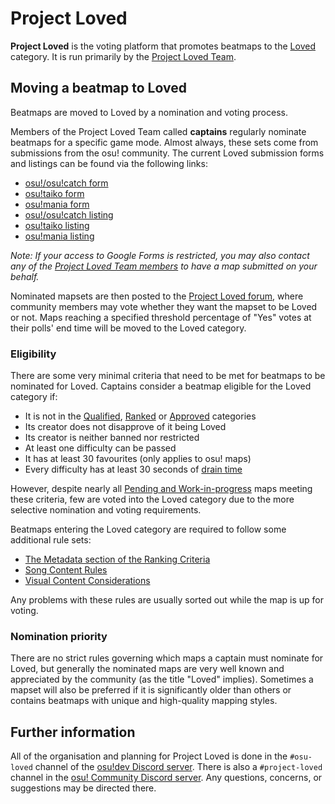 # Project Loved

**Project Loved** is the voting platform that promotes beatmaps to the [Loved](/wiki/Beatmap/Category#loved) category. It is run primarily by the [Project Loved Team](/wiki/People/The_Team/Project_Loved_Team).

## Moving a beatmap to Loved

Beatmaps are moved to Loved by a nomination and voting process.

Members of the Project Loved Team called **captains** regularly nominate beatmaps for a specific game mode. Almost always, these sets come from submissions from the osu! community. The current Loved submission forms and listings can be found via the following links:

- [osu!/osu!catch form](https://docs.google.com/forms/d/e/1FAIpQLSdbgHOVqMF8wQQKSdddW1JhC10ff6C7fb4JbEW7PBQTn9gAqg/viewform)
- [osu!taiko form](https://docs.google.com/forms/d/e/1FAIpQLSclPWyjFByhHP45AtKD49y0RSl1TK5UOzD4dVdvjfJJQ1aCXQ/viewform)
- [osu!mania form](https://docs.google.com/forms/d/e/1FAIpQLSeaGfoQNGMqw4qQcqRPItUZILh2fGwJR6ly6cZNY9OWPXkFhw/viewform)
- [osu!/osu!catch listing](https://docs.google.com/spreadsheets/d/1HgHwtO3kIzT8R4ocEJMZTosADrGJRJOFL-TZI97tZS4/edit)
- [osu!taiko listing](https://docs.google.com/spreadsheets/d/1Nk96z_xat_7ypsDF1sCTDO4i_CnHarcrCbGoTmgwHHE/edit)
- [osu!mania listing](https://docs.google.com/spreadsheets/d/1sjkTwUSvQ5Me-6rK61rToTg2bU-yX9X29CXdzttvhtM/edit)

*Note: If your access to Google Forms is restricted, you may also contact any of the [Project Loved Team members](/wiki/People/The_Team/Project_Loved_Team#team-members) to have a map submitted on your behalf.*

Nominated mapsets are then posted to the [Project Loved forum](https://osu.ppy.sh/community/forums/120), where community members may vote whether they want the mapset to be Loved or not. Maps reaching a specified threshold percentage of "Yes" votes at their polls' end time will be moved to the Loved category.

### Eligibility

There are some very minimal criteria that need to be met for beatmaps to be nominated for Loved. Captains consider a beatmap eligible for the Loved category if:

- It is not in the [Qualified](/wiki/Beatmap/Category#qualified), [Ranked](/wiki/Beatmap/Category#ranked) or [Approved](/wiki/Beatmap/Category#approved) categories
- Its creator does not disapprove of it being Loved
- Its creator is neither banned nor restricted
- At least one difficulty can be passed
- It has at least 30 favourites (only applies to osu! maps)
- Every difficulty has at least 30 seconds of [drain time](/wiki/Gameplay/Drain_time)

However, despite nearly all [Pending and Work-in-progress](/wiki/Beatmap/Category#work-in-progress-and-pending) maps meeting these criteria, few are voted into the Loved category due to the more selective nomination and voting requirements.

Beatmaps entering the Loved category are required to follow some additional rule sets:

- [The Metadata section of the Ranking Criteria](/wiki/Ranking_Criteria#metadata)
- [Song Content Rules](/wiki/Rules/Song_Content_Rules)
- [Visual Content Considerations](/wiki/Rules/Visual_Content_Considerations)

Any problems with these rules are usually sorted out while the map is up for voting.

### Nomination priority

There are no strict rules governing which maps a captain must nominate for Loved, but generally the nominated maps are very well known and appreciated by the community (as the title "Loved" implies). Sometimes a mapset will also be preferred if it is significantly older than others or contains beatmaps with unique and high-quality mapping styles.

## Further information

All of the organisation and planning for Project Loved is done in the `#osu-loved` channel of the [osu!dev Discord server](https://discord.gg/ppy). There is also a `#project-loved` channel in the [osu! Community Discord server](https://discord.gg/0Vxo9AsejDkGlk3H). Any questions, concerns, or suggestions may be directed there.
